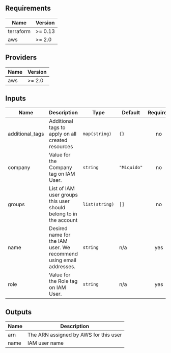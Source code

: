 <!-- markdownlint-disable -->
## Requirements

| Name | Version |
|------|---------|
| terraform | >= 0.13 |
| aws | >= 2.0 |

## Providers

| Name | Version |
|------|---------|
| aws | >= 2.0 |

## Inputs

| Name | Description | Type | Default | Required |
|------|-------------|------|---------|:--------:|
| additional\_tags | Additional tags to apply on all created resources | `map(string)` | `{}` | no |
| company | Value for the Company tag on IAM User. | `string` | `"Miquido"` | no |
| groups | List of IAM user groups this user should belong to in the account | `list(string)` | `[]` | no |
| name | Desired name for the IAM user. We recommend using email addresses. | `string` | n/a | yes |
| role | Value for the Role tag on IAM User. | `string` | n/a | yes |

## Outputs

| Name | Description |
|------|-------------|
| arn | The ARN assigned by AWS for this user |
| name | IAM user name |

<!-- markdownlint-restore -->
